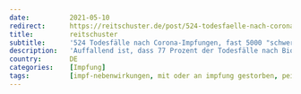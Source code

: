 ```yaml
---
date:          2021-05-10
redirect:      https://reitschuster.de/post/524-todesfaelle-nach-corona-impfungen-fast-5000-schwere-verdachtsfaelle/
title:         reitschuster
subtitle:      '524 Todesfälle nach Corona-Impfungen, fast 5000 "schwere Verdachtsfälle"'
description:   'Auffallend ist, dass 77 Prozent der Todesfälle nach Biontech-Impfungen auftraten. Genau dieses Vakzin ist bislang aber das einzige, das zeitnah eine Zulassung für Kinder erhalten kann. Bislang sind jedoch nur 6 Kinder und Jugendliche ab 10 Jahren an oder mit Corona gestorben.'
country:       DE
categories:    [Impfung]
tags:          [impf-nebenwirkungen, mit oder an impfung gestorben, pei]
---
```

